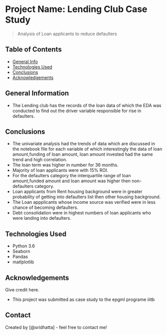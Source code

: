 # Project Name: Lending Club Case Study
> Analysis of Loan applicants to reduce defaulters


## Table of Contents
* [General Info](#general-information)
* [Technologies Used](#technologies-used)
* [Conclusions](#conclusions)
* [Acknowledgements](#acknowledgements)

<!-- You can include any other section that is pertinent to your problem -->

## General Information
- The Lending club has the records of the loan data of which the EDA was conducted to find out the driver variable responsible for rise in defaulters.


<!-- You don't have to answer all the questions - just the ones relevant to your project. -->

## Conclusions
- The univariate analysis had the trends of data which are discussed in the notebook file for each variable of which interestingly the data of loan amount,funding of loan amount, loan amount invested had the same trend and high correlation.
- The loan term was higher in number for 36 months.
- Majority of loan applicants were with 15% ROI.
- For the defaulters category the interquartile range of loan amount,funded amount and loan amount was higher then non-defaulters category.
- Loan applicants from Rent housing background were in greater probability of getting into defaulters list then other housing background.
- The Loan appplicants whose income source was verified were in less chance of becoming defaulters.
- Debt consolidation were in highest numbers of loan applicants who were landing into defaulters.

<!-- You don't have to answer all the questions - just the ones relevant to your project. -->


## Technologies Used
- Python 3.6
- Seaborn
- Pandas
- matlplotlib

<!-- As the libraries versions keep on changing, it is recommended to mention the version of library used in this project -->

## Acknowledgements
Give credit here.
- This project was submitted as case study to the epgml programe iiitb



## Contact
Created by [@sridhatta] - feel free to contact me!


<!-- Optional -->
<!-- ## License -->
<!-- This project is open source and available under the [... License](). -->

<!-- You don't have to include all sections - just the one's relevant to your project -->
